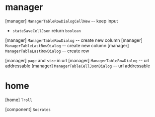 # manager

[manager] `ManagerTableRowDialogCellNew` -- keep input

- `stateSaveCellJson` return `boolean`

[manager] `ManagerTableRowDialog` -- create new column
[manager] `ManagerTableLastRowDialog` -- create new column
[manager] `ManagerTableLastRowDialog` -- create row

[manager] `page` and `size` in url
[manager] `ManagerTableRowDialog` -- url addressable
[manager] `ManagerTableCellJsonDialog` -- url addressable

# home

[home] `Troll`

[component] `Socrates`
